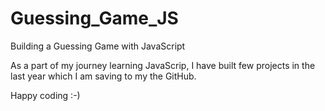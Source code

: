 # Guessing_Game_JS
Building a Guessing Game with JavaScript

As a part of my journey learning JavaScrip, I have built few projects in the last year which I am saving to my the GitHub.

Happy coding :-)
